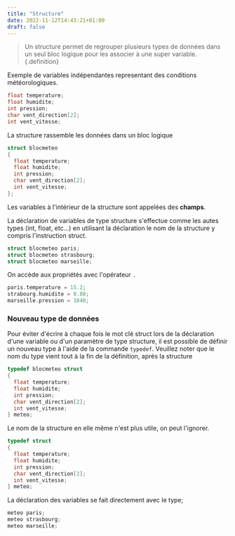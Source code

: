 ```yaml
---
title: "Structure"
date: 2022-11-12T14:43:21+01:00
draft: false
---
```


>Un structure permet de regrouper plusieurs types de données dans un seul bloc logique pour les associer à une super variable.
{.definition}

Exemple de variables indépendantes representant des conditions météorologiques.

```C
float temperature;
float humidite;
int pression;
char vent_direction[2];
int vent_vitesse;
```

La structure rassemble les données dans un bloc logique

```C
struct blocmeteo
{
  float temperature;
  float humidite;
  int pression;
  char vent_direction[2];
  int vent_vitesse;
};
```

Les variables à l'intérieur de la structure sont appelées des **champs**.

La déclaration de variables de type structure s'effectue comme les autes types (int, float, etc...) en utilisant la déclaration le nom de la structure y compris l'instruction struct.

```C
struct blocmeteo paris;
struct blocmeteo strasbourg;
struct blocmeteo marseille;
```

On accède aux propriétés avec l'opérateur `.`

```C
paris.temperature = 15.2;
strabourg.humidite = 0.88;
marseille.pression = 1040;
```

### Nouveau type de données

Pour éviter d'écrire à chaque fois le mot clé struct lors de la déclaration d'une variable ou d'un paramètre de type structure, il est possible de définir un nouveau type à l'aide de la commande `typedef`. Veuillez noter que le nom du type vient tout à la fin de la définition, après la structure

```C
typedef blocmeteo struct
{
  float temperature;
  float humidite;
  int pression;
  char vent_direction[2];
  int vent_vitesse;
} meteo;
```

Le nom de la structure en elle même n'est plus utile, on peut l'ignorer.

```C
typedef struct
{
  float temperature;
  float humidite;
  int pression;
  char vent_direction[2];
  int vent_vitesse;
} meteo;
```

La déclaration des variables se fait directement avec le type;

```C
meteo paris;
meteo strasbourg;
meteo marseille;
```
